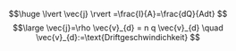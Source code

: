 $$\huge
\lvert \vec{j} \rvert =\frac{I}{A}=\frac{dQ}{Adt}
$$
$$\large
\vec{j}=\rho \vec{v}_{d} = n q \vec{v}_{d} \quad \vec{v}_{d}:=\text{Driftgeschwindichkeit}
$$
